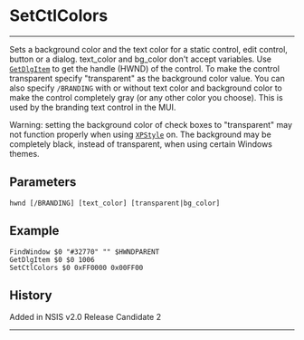 # SetCtlColors

---

Sets a background color and the text color for a static control, edit control, button or a dialog. text\_color and bg\_color don't accept variables. Use [`GetDlgItem`][1] to get the handle (HWND) of the control. To make the control transparent specify "transparent" as the background color value. You can also specify `/BRANDING` with or without text color and background color to make the control completely gray (or any other color you choose). This is used by the branding text control in the MUI.

Warning: setting the background color of check boxes to "transparent" may not function properly when using [`XPStyle`][2] on. The background may be completely black, instead of transparent, when using certain Windows themes.

## Parameters

    hwnd [/BRANDING] [text_color] [transparent|bg_color]

## Example

	FindWindow $0 "#32770" "" $HWNDPARENT
	GetDlgItem $0 $0 1006
	SetCtlColors $0 0xFF0000 0x00FF00

## History

Added in NSIS v2.0 Release Candidate 2

---

[1]: GetDlgItem.md
[2]: XPStyle.md